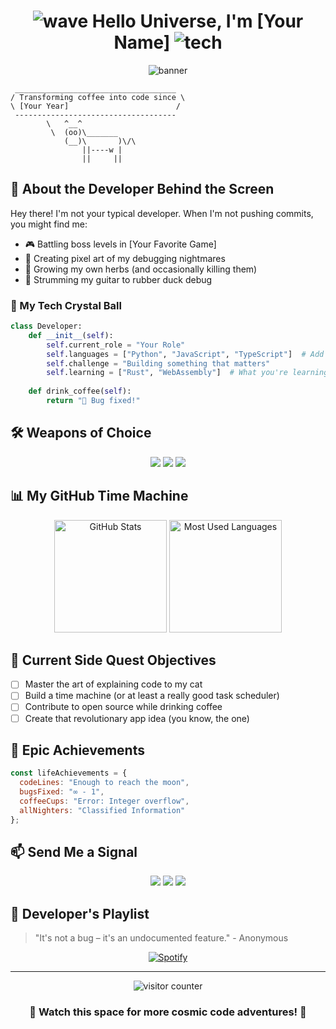 <h1 align="center">
  <img src="/api/placeholder/36/36" alt="wave" /> Hello Universe, I'm [Your Name]
  <img src="/api/placeholder/36/36" alt="tech" />
</h1>

<p align="center">
  <img src="/api/placeholder/800/200" alt="banner" />
</p>

```ascii
 ____________________________________
/ Transforming coffee into code since \
\ [Your Year]                        /
 ------------------------------------
        \   ^__^
         \  (oo)\_______
            (__)\       )\/\
                ||----w |
                ||     ||
```

## 🚀 About the Developer Behind the Screen

Hey there! I'm not your typical developer. When I'm not pushing commits, you might find me:
- 🎮 Battling boss levels in [Your Favorite Game]
- 🎨 Creating pixel art of my debugging nightmares
- 🌱 Growing my own herbs (and occasionally killing them)
- 🎸 Strumming my guitar to rubber duck debug

### 🔮 My Tech Crystal Ball

```python
class Developer:
    def __init__(self):
        self.current_role = "Your Role"
        self.languages = ["Python", "JavaScript", "TypeScript"]  # Add yours
        self.challenge = "Building something that matters"
        self.learning = ["Rust", "WebAssembly"]  # What you're learning
        
    def drink_coffee(self):
        return "🎯 Bug fixed!"
```

## 🛠️ Weapons of Choice
<div align="center">

![](https://img.shields.io/badge/Editor-VS_Code-success?style=flat-square&logo=visual-studio-code)
![](https://img.shields.io/badge/OS-Linux-success?style=flat-square&logo=linux)
![](https://img.shields.io/badge/Code-Python-success?style=flat-square&logo=python)

</div>

## 📊 My GitHub Time Machine

<div align="center">
  <img height="180em" src="/api/placeholder/400/200" alt="GitHub Stats" />
  <img height="180em" src="/api/placeholder/400/200" alt="Most Used Languages" />
</div>

## 🎯 Current Side Quest Objectives

- [ ] Master the art of explaining code to my cat
- [ ] Build a time machine (or at least a really good task scheduler)
- [ ] Contribute to open source while drinking coffee
- [ ] Create that revolutionary app idea (you know, the one)

## 🌟 Epic Achievements

```javascript
const lifeAchievements = {
  codeLines: "Enough to reach the moon",
  bugsFixed: "∞ - 1",
  coffeeCups: "Error: Integer overflow",
  allNighters: "Classified Information"
};
```

## 📫 Send Me a Signal

<div align="center">

[![](https://img.shields.io/badge/LinkedIn-Connect-blue?style=flat-square&logo=linkedin)](Your-LinkedIn-URL)
[![](https://img.shields.io/badge/Twitter-Follow-blue?style=flat-square&logo=twitter)](Your-Twitter-URL)
[![](https://img.shields.io/badge/Portfolio-Visit-success?style=flat-square&logo=google-chrome)](Your-Portfolio-URL)

</div>

## 🎵 Developer's Playlist

> "It's not a bug – it's an undocumented feature." - Anonymous

<div align="center">

[![Spotify](https://img.shields.io/badge/Spotify-Playing-success?style=flat-square&logo=spotify)](Your-Spotify-URL)

</div>

---

<p align="center">
  <img src="/api/placeholder/500/80" alt="visitor counter" />
</p>

<h3 align="center">🚀 Watch this space for more cosmic code adventures! 🚀</h3>
